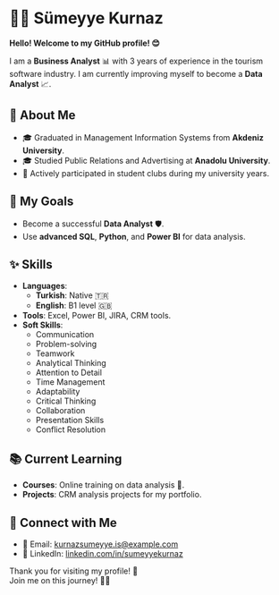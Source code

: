 # 👩‍💻 Sümeyye Kurnaz  

**Hello! Welcome to my GitHub profile! 😊**  

I am a **Business Analyst** 📊 with 3 years of experience in the tourism software industry. I am currently improving myself to become a **Data Analyst** 📈.  

## 🌟 About Me  
- 🎓 Graduated in Management Information Systems from **Akdeniz University**.  
- 🎓 Studied Public Relations and Advertising at **Anadolu University**.  
- 🏫 Actively participated in student clubs during my university years.  

## 🎯 My Goals  
- Become a successful **Data Analyst** 🛡️.  
- Use **advanced SQL**, **Python**, and **Power BI** for data analysis.  

## ✨ Skills  
- **Languages**:  
  - **Turkish**: Native 🇹🇷  
  - **English**: B1 level 🇬🇧  
- **Tools**: Excel, Power BI, JIRA, CRM tools.  
- **Soft Skills**:  
  - Communication  
  - Problem-solving  
  - Teamwork  
  - Analytical Thinking  
  - Attention to Detail  
  - Time Management  
  - Adaptability  
  - Critical Thinking  
  - Collaboration  
  - Presentation Skills  
  - Conflict Resolution  

## 📚 Current Learning  
- **Courses**: Online training on data analysis 📘.  
- **Projects**: CRM analysis projects for my portfolio.  

## 🔗 Connect with Me  
- 📧 Email: [kurnazsumeyye.is@example.com](mailto:kurnazsumeyye.is@example.com)  
- 💼 LinkedIn: [linkedin.com/in/sumeyyekurnaz](https://linkedin.com/in/sumeyyekurnaz)  

Thank you for visiting my profile! 🌟  
Join me on this journey! 🚀✨

